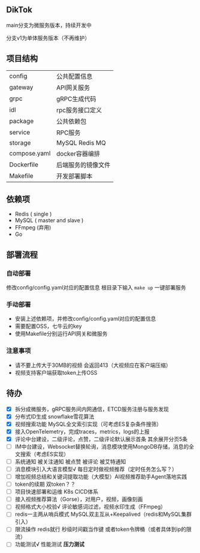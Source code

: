 ## DikTok
main分支为微服务版本，持续开发中

分支v1为单体服务版本（不再维护）
## 项目结构
|              |                    |
| ------------ | ------------------ |
| config       | 公共配置信息       |
| gateway      | API网关服务        |
| grpc         | gRPC生成代码       |
| idl          | rpc服务接口定义    |
| package      | 公共依赖包         |
| service      | RPC服务            |
| storage      | MySQL Redis MQ     |
| compose.yaml | docker容器编排     |
| Dockerfile   | 后端服务的镜像文件 |
| Makefile     | 开发部署脚本       |

## 依赖项
* Redis ( single )
* MySQL ( master and slave )
* FFmpeg (弃用)
* Go

## 部署流程
### 自动部署
修改config/config.yaml对应的配置信息
根目录下输入 `make up` 一键部署服务

### 手动部署
* 安装上述依赖项，并修改config/config.yaml对应的配置信息
* 需要配置OSS，七牛云的key
* 使用Makefile分别运行API网关和微服务

### 注意事项
* 请不要上传大于30MB的视频 会返回413（大视频应在客户端压缩）
* 视频支持客户端获取token上传OSS

## 待办
- [x] 拆分成微服务，gRPC服务间内网通信，ETCD服务注册与服务发现
- [x] 分布式ID生成 snowflake雪花算法
- [x] 视频搜索功能 MySQL全文索引实现（可考虑ES复杂条件搜筛）
- [x] 接入OpenTelemetry，完成traces，metrics，logs的上报
- [x] 评论中台建设，二级评论，点赞，二级评论默认展示首条 其余展开分页5条
- [ ] IM中台建设，Websocket替换轮询，消息模块使用MongoDB存储，消息的全文搜索（考虑ES实现）
- [ ] 系统通知 被关注通知 被点赞 被评论 被艾特通知 
- [ ] 消息模块引入大语言模型√ 每日定时做视频推荐（定时任务怎么写？）
- [ ] 增加视频总结和关键词提取功能（大模型）AI视频推荐助手Agent落地实践
- [ ] token的续期 双token？？
- [ ] 项目快速部署和运维 K8s CICD体系
- [ ] 接入视频推荐算法（Gorse），对用户，视频，画像刻画
- [ ] 视频格式大小校验√ 评论敏感词过滤，视频水印生成（FFmpeg）
- [ ] redis一主两从哨兵模式 MySQL双主互从+Keepalived（redis和MySQL集群引入）
- [ ] 限流操作 redis就行 秒级时间戳当作键 或者token令牌桶（或者具体到ip的限流）
- [ ] 功能测试√ 性能测试 **压力测试**
